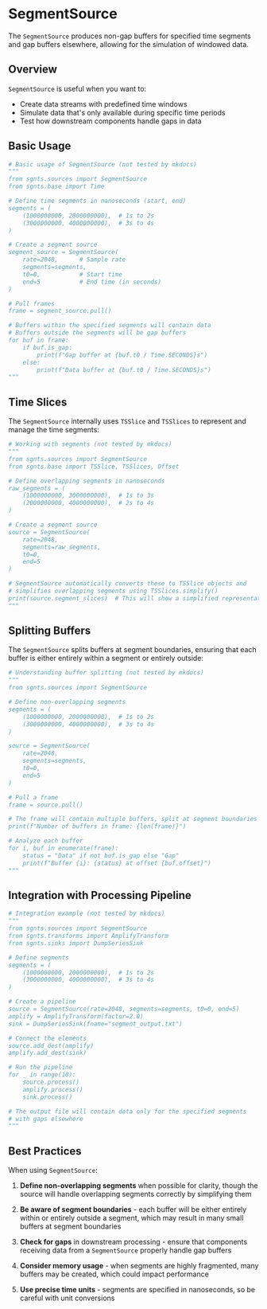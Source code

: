 # SegmentSource

The `SegmentSource` produces non-gap buffers for specified time segments and gap buffers elsewhere, allowing for the simulation of windowed data.

## Overview

`SegmentSource` is useful when you want to:
- Create data streams with predefined time windows
- Simulate data that's only available during specific time periods
- Test how downstream components handle gaps in data

## Basic Usage

```python
# Basic usage of SegmentSource (not tested by mkdocs)
"""
from sgnts.sources import SegmentSource
from sgnts.base import Time

# Define time segments in nanoseconds (start, end)
segments = (
    (1000000000, 2000000000),  # 1s to 2s
    (3000000000, 4000000000),  # 3s to 4s
)

# Create a segment source
segment_source = SegmentSource(
    rate=2048,      # Sample rate
    segments=segments,
    t0=0,           # Start time
    end=5           # End time (in seconds)
)

# Pull frames
frame = segment_source.pull()

# Buffers within the specified segments will contain data
# Buffers outside the segments will be gap buffers
for buf in frame:
    if buf.is_gap:
        print(f"Gap buffer at {buf.t0 / Time.SECONDS}s")
    else:
        print(f"Data buffer at {buf.t0 / Time.SECONDS}s")
"""
```

## Time Slices

The `SegmentSource` internally uses `TSSlice` and `TSSlices` to represent and manage the time segments:

```python
# Working with segments (not tested by mkdocs)
"""
from sgnts.sources import SegmentSource
from sgnts.base import TSSlice, TSSlices, Offset

# Define overlapping segments in nanoseconds
raw_segments = (
    (1000000000, 3000000000),  # 1s to 3s
    (2000000000, 4000000000),  # 2s to 4s
)

# Create a segment source
source = SegmentSource(
    rate=2048,
    segments=raw_segments,
    t0=0,
    end=5
)

# SegmentSource automatically converts these to TSSlice objects and
# simplifies overlapping segments using TSSlices.simplify()
print(source.segment_slices)  # This will show a simplified representation
"""
```

## Splitting Buffers

The `SegmentSource` splits buffers at segment boundaries, ensuring that each buffer is either entirely within a segment or entirely outside:

```python
# Understanding buffer splitting (not tested by mkdocs)
"""
from sgnts.sources import SegmentSource

# Define non-overlapping segments
segments = (
    (1000000000, 2000000000),  # 1s to 2s
    (3000000000, 4000000000),  # 3s to 4s
)

source = SegmentSource(
    rate=2048,
    segments=segments,
    t0=0,
    end=5
)

# Pull a frame
frame = source.pull()

# The frame will contain multiple buffers, split at segment boundaries
print(f"Number of buffers in frame: {len(frame)}")

# Analyze each buffer
for i, buf in enumerate(frame):
    status = "Data" if not buf.is_gap else "Gap"
    print(f"Buffer {i}: {status} at offset {buf.offset}")
"""
```

## Integration with Processing Pipeline

```python
# Integration example (not tested by mkdocs)
"""
from sgnts.sources import SegmentSource
from sgnts.transforms import AmplifyTransform
from sgnts.sinks import DumpSeriesSink

# Define segments
segments = (
    (1000000000, 2000000000),  # 1s to 2s
    (3000000000, 4000000000),  # 3s to 4s
)

# Create a pipeline
source = SegmentSource(rate=2048, segments=segments, t0=0, end=5)
amplify = AmplifyTransform(factor=2.0)
sink = DumpSeriesSink(fname="segment_output.txt")

# Connect the elements
source.add_dest(amplify)
amplify.add_dest(sink)

# Run the pipeline
for _ in range(10):
    source.process()
    amplify.process()
    sink.process()

# The output file will contain data only for the specified segments
# with gaps elsewhere
"""
```

## Best Practices

When using `SegmentSource`:

1. **Define non-overlapping segments** when possible for clarity, though the source will handle overlapping segments correctly by simplifying them

2. **Be aware of segment boundaries** - each buffer will be either entirely within or entirely outside a segment, which may result in many small buffers at segment boundaries

3. **Check for gaps** in downstream processing - ensure that components receiving data from a `SegmentSource` properly handle gap buffers

4. **Consider memory usage** - when segments are highly fragmented, many buffers may be created, which could impact performance

5. **Use precise time units** - segments are specified in nanoseconds, so be careful with unit conversions